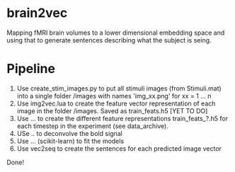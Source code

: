 # brain2vec
Mapping fMRI brain volumes to a lower dimensional embedding space and using that to generate sentences describing what the subject is seing.

# Pipeline
1. Use create_stim_images.py to put all stimuli images (from Stimuli.mat) into a single folder /images with names 'img_xx.png' for xx = 1 ... n
2. Use img2vec.lua to create the feature vector representation of each image in the folder /images. Saved as train_feats.h5
[YET TO DO]
3. Use ... to create the different feature representations train_feats_?.h5 for each timestep in the experiment (see data_archive).
4. USe .. to deconvolve the bold signal
5. Use ... (scikit-learn) to fit the models
6. Use vec2seq to create the sentences for each predicted image vector

Done!
